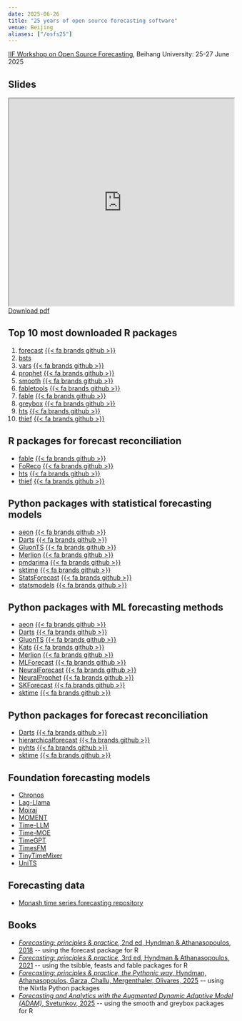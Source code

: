 ```yaml
---
date: 2025-06-26
title: "25 years of open source forecasting software"
venue: Beijing
aliases: ["/osfs25"]
---
```


[IIF Workshop on Open Source Forecasting](https://event.nectric.com.au/iif-osf/), Beihang University: 25-27 June 2025

## Slides

<iframe src="https://docs.google.com/gview?url=https://github.com/robjhyndman/osfs_25years/raw/main/osfs25.pdf&amp;embedded=true" width="100%" height="465"></iframe>
<a href="https://github.com/robjhyndman/osfs_25years/raw/main/osfs25.pdf" class="badge badge-small badge-red">Download pdf</a>



## Top 10 most downloaded R packages

1. [forecast](https://pkg.robjhyndman.com/forecast/) [{{< fa brands github >}}](https://github.com/robjhyndman/forecast/)
2. [bsts](https://cran.r-project.org/package=bsts)
3. [vars](https://cran.r-project.org/package=vars) [{{< fa brands github >}}](https://github.com/bpfaff/vars)
4. [prophet](https://cran.r-project.org/package=prophet) [{{< fa brands github >}}](https://github.com/facebook/prophet)
5. [smooth](https://cran.r-project.org/package=smooth) [{{< fa brands github >}}](https://github.com/config-i1/smooth)
6. [fabletools](https://fabletools.tidyverts.org) [{{< fa brands github >}}](https://github.com/tidyverts/fabletools/)
7. [fable](https://fable.tidyverts.org) [{{< fa brands github >}}](https://github.com/tidyverts/fable)
8. [greybox](https://cran.r-project.org/package=greybox) [{{< fa brands github >}}](https://github.com/config-i1/greybox)
9. [hts](https://pkg.earo.me/hts/) [{{< fa brands github >}}](https://github.com/earowang/hts/)
10. [thief](http://pkg.robjhyndman.com/thief/) [{{< fa brands github >}}](https://github.com/robjhyndman/thief)

## R packages for forecast reconciliation

* [fable](https://fable.tidyverts.org) [{{< fa brands github >}}](https://github.com/tidyverts/fable)
* [FoReco](https://danigiro.github.io/FoReco/) [{{< fa brands github >}}](https://github.com/danigiro/FoReco)
* [hts](https://pkg.earo.me/hts/) [{{< fa brands github >}}](https://github.com/earowang/hts/)
* [thief](http://pkg.robjhyndman.com/thief/) [{{< fa brands github >}}](https://github.com/robjhyndman/thief)

## Python packages with statistical forecasting models

* [aeon](https://aeon-toolkit.org/) [{{< fa brands github >}}](https://github.com/aeon-toolkit/aeon)
* [Darts](https://unit8co.github.io/darts/) [{{< fa brands github >}}](https://github.com/unit8co/darts)
* [GluonTS](https://ts.gluon.ai/) [{{< fa brands github >}}](https://github.com/awslabs/gluonts/)
* [Merlion](https://github.com/salesforce/Merlion?tab=readme-ov-file#merlion-a-machine-learning-library-for-time-series) [{{< fa brands github >}}](https://github.com/salesforce/Merlion)
* [pmdarima](https://alkaline-ml.com/pmdarima/) [{{< fa brands github >}}](https://github.com/alkaline-ml/pmdarima/)
* [sktime](https://www.sktime.net/) [{{< fa brands github >}}](https://github.com/sktime/sktime)
* [StatsForecast](https://nixtlaverse.nixtla.io/statsforecast/) [{{< fa brands github >}}](https://github.com/Nixtla/statsforecast)
* [statsmodels](https://www.statsmodels.org) [{{< fa brands github >}}](https://github.com/statsmodels/statsmodels/)

## Python packages with ML forecasting methods

* [aeon](https://aeon-toolkit.org/) [{{< fa brands github >}}](https://github.com/aeon-toolkit/aeon)
* [Darts](https://unit8co.github.io/darts/) [{{< fa brands github >}}](https://github.com/unit8co/darts)
* [GluonTS](https://ts.gluon.ai/) [{{< fa brands github >}}](https://github.com/awslabs/gluonts/)
* [Kats](https://facebookresearch.github.io/Kats/) [{{< fa brands github >}}](https://github.com/facebookresearch/Kats)
* [Merlion](https://github.com/salesforce/Merlion?tab=readme-ov-file#merlion-a-machine-learning-library-for-time-series) [{{< fa brands github >}}](https://github.com/salesforce/Merlion)
* [MLForecast](https://nixtlaverse.nixtla.io/mlforecast/) [{{< fa brands github >}}](https://github.com/Nixtla/mlforecast)
* [NeuralForecast](https://nixtlaverse.nixtla.io/neuralforecast/) [{{< fa brands github >}}](https://github.com/Nixtla/neuralforecast)
* [NeuralProphet](https://neuralprophet.com/) [{{< fa brands github >}}](https://github.com/ourownstory/neural_prophet)
* [SKForecast](https://skforecast.org/) [{{< fa brands github >}}](https://github.com/skforecast/skforecast)
* [sktime](https://www.sktime.net/) [{{< fa brands github >}}](https://github.com/sktime/sktime)

## Python packages for forecast reconciliation

* [Darts](https://unit8co.github.io/darts/) [{{< fa brands github >}}](https://github.com/unit8co/darts)
* [hierarchicalforecast](https://nixtla.github.io/hierarchicalforecast/) [{{< fa brands github >}}](https://github.com/Nixtla/hierarchicalforecast)
* [pyhts](https://bohan-zhang.com/pyhts/) [{{< fa brands github >}}](https://github.com/AngelPone/pyhts)
* [sktime](https://www.sktime.net/) [{{< fa brands github >}}](https://github.com/sktime/sktime)

## Foundation forecasting models

* [Chronos](https://github.com/amazon-science/chronos-forecasting)
* [Lag-Llama](https://github.com/time-series-foundation-models/lag-llama)
* [Moirai](https://github.com/SalesforceAIResearch/uni2ts)
* [MOMENT](https://github.com/moment-timeseries-foundation-model/moment)
* [Time-LLM](https://github.com/KimMeen/Time-LLM)
* [Time-MOE](https://github.com/Time-MoE/Time-MoE)
* [TimeGPT](https://github.com/Nixtla/nixtla)
* [TimesFM](https://github.com/google-research/timesfm)
* [TinyTimeMixer](https://github.com/ibm-granite/granite-tsfm/tree/main/tsfm_public/models/tinytimemixer)
* [UniTS](https://github.com/mims-harvard/UniTS)

## Forecasting data

* [Monash time series forecasting repository](https://forecastingdata.org)

## Books

* [*Forecasting: principles & practice*, 2nd ed, Hyndman & Athanasopoulos, 2018](https://OTexts.com/fpp2) -- using the forecast package for R
* [*Forecasting: principles & practice*, 3rd ed, Hyndman & Athanasopoulos, 2021](https://OTexts.com/fpp3) -- using the tsibble, feasts and fable packages for R
* [*Forecasting: principles & practice, the Pythonic way*, Hyndman, Athanasopoulos, Garza, Challu, Mergenthaler, Olivares, 2025](https://OTexts.com/fpppy) -- using the Nixtla Python packages
* [*Forecasting and Analytics with the Augmented Dynamic Adaptive Model (ADAM)*, Svetunkov, 2025](https://openforecast.org/adam) -- using the smooth and greybox packages for R

